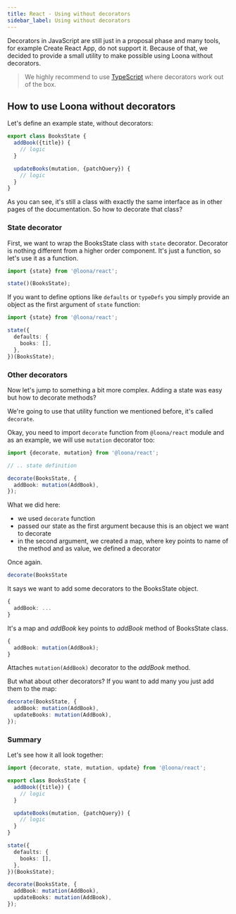```yaml
---
title: React - Using without decorators
sidebar_label: Using without decorators
---
```


Decorators in JavaScript are still just in a proposal phase and many tools, for example Create React App, do not support it. Because of that, we decided to provide a small utility to make possible using Loona without decorators.

> We highly recommend to use [TypeScript](http://www.typescriptlang.org) where decorators work out of the box.

## How to use Loona without decorators

Let's define an example state, without decorators:

```typescript
export class BooksState {
  addBook({title}) {
    // logic
  }

  updateBooks(mutation, {patchQuery}) {
    // logic
  }
}
```

As you can see, it's still a class with exactly the same interface as in other pages of the documentation. So how to decorate that class?

### State decorator

First, we want to wrap the BooksState class with `state` decorator. Decorator is nothing different from a higher order component. It's just a function, so let's use it as a function.

```typescript
import {state} from '@loona/react';

state()(BooksState);
```

If you want to define options like `defaults` or `typeDefs` you simply provide an object as the first argument of `state` function:

```typescript
import {state} from '@loona/react';

state({
  defaults: {
    books: [],
  },
})(BooksState);
```

### Other decorators

Now let's jump to something a bit more complex. Adding a state was easy but how to decorate methods?

We're going to use that utility function we mentioned before, it's called `decorate`.

Okay, you need to import `decorate` function from `@loona/react` module and as an example, we will use `mutation` decorator too:

```typescript
import {decorate, mutation} from '@loona/react';

// .. state definition

decorate(BooksState, {
  addBook: mutation(AddBook),
});
```

What we did here:

- we used `decorate` function
- passed our state as the first argument because this is an object we want to decorate
- in the second argument, we created a map, where key points to name of the method and as value, we defined a decorator

Once again.

```typescript
decorate(BooksState
```

It says we want to add some decorators to the BooksState object.

```typescript
{
  addBook: ...
}
```

It's a map and _addBook_ key points to _addBook_ method of BooksState class.

```typescript
{
  addBook: mutation(AddBook);
}
```

Attaches `mutation(AddBook)` decorator to the _addBook_ method.

But what about other decorators? If you want to add many you just add them to the map:

```typescript
decorate(BooksState, {
  addBook: mutation(AddBook),
  updateBooks: mutation(AddBook),
});
```

### Summary

Let's see how it all look together:

```typescript
import {decorate, state, mutation, update} from '@loona/react';

export class BooksState {
  addBook({title}) {
    // logic
  }

  updateBooks(mutation, {patchQuery}) {
    // logic
  }
}

state({
  defaults: {
    books: [],
  },
})(BooksState);

decorate(BooksState, {
  addBook: mutation(AddBook),
  updateBooks: mutation(AddBook),
});
```
